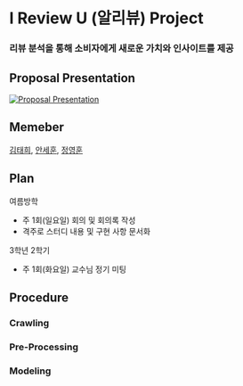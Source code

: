 # I Review U (알리뷰) Project
### 리뷰 분석을 통해 소비자에게 새로운 가치와 인사이트를 제공

## Proposal Presentation

[![Proposal Presentation](http://img.youtube.com/vi/Se5rlq29gIY/0.jpg)](https://youtu.be/Se5rlq29gIY) 
## Memeber
[김태희](https://github.com/taehui530), [안세훈](https://github.com/ashpurple), [정영훈](https://github.com/JYH0817)

## Plan
여름방학
- 주 1회(일요일) 회의 및 회의록 작성
- 격주로 스터디 내용 및 구현 사항 문서화

3학년 2학기
- 주 1회(화요일) 교수님 정기 미팅

## Procedure

### Crawling

### Pre-Processing

### Modeling
